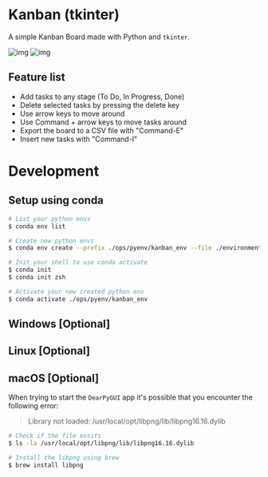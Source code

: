 # Kanban (tkinter)

A simple Kanban Board made with Python and `tkinter`.

![img](doc/kanban_screenshot.png)
![img](doc/kanban_screenshot_dark.png)

## Feature list

+ Add tasks to any stage (To Do, In Progress, Done)
+ Delete selected tasks by pressing the delete key
+ Use arrow keys to move around
+ Use Command + arrow keys to move tasks around
+ Export the board to a CSV file with "Command-E"
+ Insert new tasks with "Command-I"


# Development

## Setup using conda

```bash
# List your python envs
$ conda env list

# Create new python envs
$ conda env create --prefix ./ops/pyenv/kanban_env --file ./environment.yml

# Init your shell to use conda activate
$ conda init
$ conda init zsh

# Activate your new created python env
$ conda activate ./ops/pyenv/kanban_env
```

## Windows [Optional]

## Linux [Optional]

## macOS [Optional]

When trying to start the `DearPyGUI` app it's possible that you encounter the following error: 

> Library not loaded: /usr/local/opt/libpng/lib/libpng16.16.dylib

```bash
# Check if the file exsits
$ ls -la /usr/local/opt/libpng/lib/libpng16.16.dylib

# Install the libpng using brew
$ brew install libpng
```
